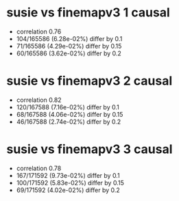 # susie vs finemapv3  1 causal

- correlation 0.76
- 104/165586 (6.28e-02%) differ by 0.1
- 71/165586 (4.29e-02%) differ by 0.15
- 60/165586 (3.62e-02%) differ by 0.2


# susie vs finemapv3  2 causal

- correlation 0.82
- 120/167588 (7.16e-02%) differ by 0.1
- 68/167588 (4.06e-02%) differ by 0.15
- 46/167588 (2.74e-02%) differ by 0.2


# susie vs finemapv3  3 causal

- correlation 0.78
- 167/171592 (9.73e-02%) differ by 0.1
- 100/171592 (5.83e-02%) differ by 0.15
- 69/171592 (4.02e-02%) differ by 0.2


